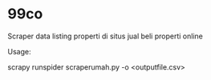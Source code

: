 # 99co
Scraper data listing properti di situs jual beli properti online 

Usage:

scrapy runspider scraperumah.py -o <outputfile.csv>
